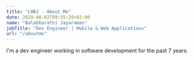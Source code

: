 ```yaml
---
title: "LWBJ - About Me"
date: 2020-08-02T09:55:29+02:00
name: "Balabharathi Jayaraman"
jobTitle: "Dev Engineer | Mobile & Web Applications"
url: "/aboutme"
---
```


I'm a dev engineer working in software development for the past 7 years.

